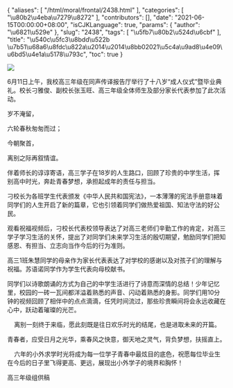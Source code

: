 {
    "aliases": [
        "/html/moral/frontal/2438.html"
    ],
    "categories": [
        "\u80b2\u4eba\u7279\u8272"
    ],
    "contributors": [],
    "date": "2021-06-15T00:00:00+08:00",
    "isCJKLanguage": true,
    "params": {
        "author": "\u6821\u529e"
    },
    "slug": "2438",
    "tags": [
        "\u5fb7\u80b2\u524d\u6cbf"
    ],
    "title": "\u540c\u5fc3\u8bdd\u522b \u7b51\u68a6\u8fdc\u822a\u2014\u2014\u8bb02021\u5c4a\u9ad8\u4e09\u6bd5\u4e1a\u5178\u793c",
    "toc": true
}

![](https://cdn.tfls.online/mirror/full/3d9541578a82ca03c522cb8f3fe92cd6ad95bc9b.jpg)




 




6月11日上午，我校高三年级在同声传译报告厅举行了十八岁“成人仪式”暨毕业典礼。校长刁雅俊、副校长张玉旺、高三年级全体师生及部分家长代表参加了此次活动。




岁不淹留，




六轮春秋匆匆而过；




今朝聚首，




离别之际再叙情谊。




伴着师长的谆谆寄语，高三学子在18岁的人生路口，回顾了珍贵的中学生活，挥别高中时光，奔赴青春梦想，承担起成年的责任与担当。




刁校长为各班学生代表颁发《中华人民共和国宪法》，一本薄薄的宪法手册意味着同学们的人生开启了新的篇章，它也引领着同学们做热爱祖国、知法守法的好公民。




观看祝福视频后，刁校长代表校领导表达了对高三老师们辛勤工作的肯定，对高三学子学习生活的关怀，提出了对同学们未来学习生活的殷切期望，勉励同学们把知感恩、有担当、立志向当作今后的行为准则。




高三1班朱慧同学的母亲作为家长代表表达了对学校的感谢以及对孩子们的理解与祝福。苏语诺同学作为学生代表向母校献书。




同学们以诗歌朗诵的方式为自己的中学生活进行了诗意而深情的总结！少年记忆里，校园的一砖一瓦间都洋溢着熟悉的声音、闪动着熟悉的身影。同学们用10分钟的视频回顾了相伴中的点点滴滴，任凭时间流过，那些珍贵瞬间将会永远收藏在心中，跃动着璀璨的光芒。




    离别一刻终于来临，愿此刻既是往日欢乐时光的结尾，也是进取未来的开篇。




青春者，应受日月之光华，乘春风之快意，御天地之灵气，背负梦想，扶摇直上。

    六年的小外求学时光将成为每一位学子青春中最炫目的底色，祝愿每位毕业生在今后的日子里飞得更高、更远，展现出小外学子的境界和胸怀！

  





  






高三年级组供稿  






  



